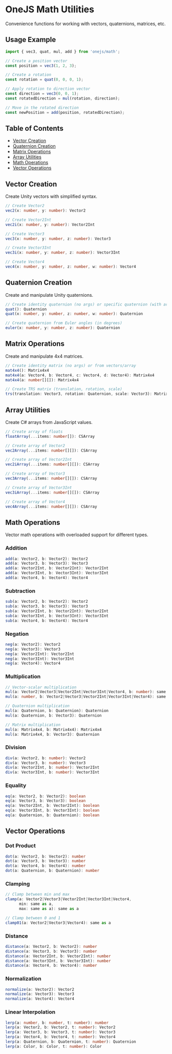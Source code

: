 # OneJS Math Utilities

Convenience functions for working with vectors, quaternions, matrices, etc.

## Usage Example

```typescript
import { vec3, quat, mul, add } from 'onejs/math';

// Create a position vector
const position = vec3(1, 2, 3);

// Create a rotation
const rotation = quat(0, 0, 0, 1);

// Apply rotation to direction vector
const direction = vec3(0, 0, 1);
const rotatedDirection = mul(rotation, direction);

// Move in the rotated direction
const newPosition = add(position, rotatedDirection);
```

## Table of Contents
- [Vector Creation](#vector-creation)
- [Quaternion Creation](#quaternion-creation)
- [Matrix Operations](#matrix-operations)
- [Array Utilities](#array-utilities)
- [Math Operations](#math-operations)
- [Vector Operations](#vector-operations)

## Vector Creation

Create Unity vectors with simplified syntax.

```typescript
// Create Vector2
vec2(x: number, y: number): Vector2

// Create Vector2Int
vec2i(x: number, y: number): Vector2Int

// Create Vector3
vec3(x: number, y: number, z: number): Vector3

// Create Vector3Int
vec3i(x: number, y: number, z: number): Vector3Int

// Create Vector4
vec4(x: number, y: number, z: number, w: number): Vector4
```

## Quaternion Creation

Create and manipulate Unity quaternions.

```typescript
// Create identity quaternion (no args) or specific quaternion (with args)
quat(): Quaternion
quat(x: number, y: number, z: number, w: number): Quaternion

// Create quaternion from Euler angles (in degrees)
euler(x: number, y: number, z: number): Quaternion
```

## Matrix Operations

Create and manipulate 4x4 matrices.

```typescript
// Create identity matrix (no args) or from vectors/array
mat4x4(): Matrix4x4
mat4x4(a: Vector4, b: Vector4, c: Vector4, d: Vector4): Matrix4x4
mat4x4(a: number[][]): Matrix4x4

// Create TRS matrix (translation, rotation, scale)
trs(translation: Vector3, rotation: Quaternion, scale: Vector3): Matrix4x4
```

## Array Utilities

Create C# arrays from JavaScript values.

```typescript
// Create array of floats
floatArray(...items: number[]): CSArray

// Create array of Vector2
vec2Array(...items: number[][]): CSArray

// Create array of Vector2Int
vec2iArray(...items: number[][]): CSArray

// Create array of Vector3
vec3Array(...items: number[][]): CSArray

// Create array of Vector3Int
vec3iArray(...items: number[][]): CSArray

// Create array of Vector4
vec4Array(...items: number[][]): CSArray
```

## Math Operations

Vector math operations with overloaded support for different types.

### Addition
```typescript
add(a: Vector2, b: Vector2): Vector2
add(a: Vector3, b: Vector3): Vector3
add(a: Vector2Int, b: Vector2Int): Vector2Int
add(a: Vector3Int, b: Vector3Int): Vector3Int
add(a: Vector4, b: Vector4): Vector4
```

### Subtraction
```typescript
sub(a: Vector2, b: Vector2): Vector2
sub(a: Vector3, b: Vector3): Vector3
sub(a: Vector2Int, b: Vector2Int): Vector2Int
sub(a: Vector3Int, b: Vector3Int): Vector3Int
sub(a: Vector4, b: Vector4): Vector4
```

### Negation
```typescript
neg(a: Vector2): Vector2
neg(a: Vector3): Vector3
neg(a: Vector2Int): Vector2Int
neg(a: Vector3Int): Vector3Int
neg(a: Vector4): Vector4
```

### Multiplication
```typescript
// Vector-scalar multiplication
mul(a: Vector2|Vector3|Vector2Int|Vector3Int|Vector4, b: number): same as a
mul(a: number, b: Vector2|Vector3|Vector2Int|Vector3Int|Vector4): same as b

// Quaternion multiplication
mul(a: Quaternion, b: Quaternion): Quaternion
mul(a: Quaternion, b: Vector3): Quaternion

// Matrix multiplication
mul(a: Matrix4x4, b: Matrix4x4): Matrix4x4
mul(a: Matrix4x4, b: Vector3): Quaternion
```

### Division
```typescript
div(a: Vector2, b: number): Vector2
div(a: Vector3, b: number): Vector3
div(a: Vector2Int, b: number): Vector2Int
div(a: Vector3Int, b: number): Vector3Int
```

### Equality
```typescript
eq(a: Vector2, b: Vector2): boolean
eq(a: Vector3, b: Vector3): boolean
eq(a: Vector2Int, b: Vector2Int): boolean
eq(a: Vector3Int, b: Vector3Int): boolean
eq(a: Quaternion, b: Quaternion): boolean
```

## Vector Operations

### Dot Product
```typescript
dot(a: Vector2, b: Vector2): number
dot(a: Vector3, b: Vector3): number
dot(a: Vector4, b: Vector4): number
dot(a: Quaternion, b: Quaternion): number
```

### Clamping
```typescript
// Clamp between min and max
clamp(a: Vector2|Vector3|Vector2Int|Vector3Int|Vector4, 
      min: same as a, 
      max: same as a): same as a

// Clamp between 0 and 1
clamp01(a: Vector2|Vector3|Vector4): same as a
```

### Distance
```typescript
distance(a: Vector2, b: Vector2): number
distance(a: Vector3, b: Vector3): number
distance(a: Vector2Int, b: Vector2Int): number
distance(a: Vector3Int, b: Vector3Int): number
distance(a: Vector4, b: Vector4): number
```

### Normalization
```typescript
normalize(a: Vector2): Vector2
normalize(a: Vector3): Vector3
normalize(a: Vector4): Vector4
```

### Linear Interpolation
```typescript
lerp(a: number, b: number, t: number): number
lerp(a: Vector2, b: Vector2, t: number): Vector2
lerp(a: Vector3, b: Vector3, t: number): Vector3
lerp(a: Vector4, b: Vector4, t: number): Vector4
lerp(a: Quaternion, b: Quaternion, t: number): Quaternion
lerp(a: Color, b: Color, t: number): Color
```